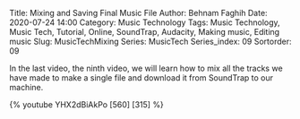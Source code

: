Title: Mixing and Saving Final Music File
Author: Behnam Faghih
Date: 2020-07-24 14:00
Category: Music Technology
Tags: Music Technology, Music Tech, Tutorial, Online, SoundTrap, Audacity, Making music, Editing music
Slug: MusicTechMixing
Series: MusicTech
Series_index: 09
Sortorder: 09





In the last video, the ninth video, we will learn how to mix all the tracks we have made to make a single file and download it from SoundTrap to our machine.

{% youtube YHX2dBiAkPo [560] [315] %} 
